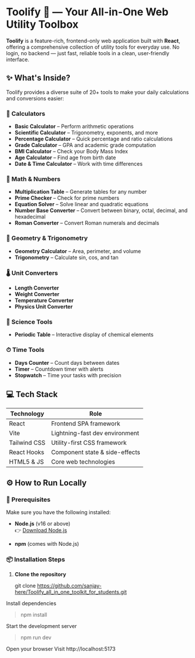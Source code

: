 # Toolify 🔧 — Your All-in-One Web Utility Toolbox

**Toolify** is a feature-rich, frontend-only web application built with **React**, offering a comprehensive collection of utility tools for everyday use. No login, no backend — just fast, reliable tools in a clean, user-friendly interface.

## ✨ What's Inside?

Toolify provides a diverse suite of 20+ tools to make your daily calculations and conversions easier:

### 🧮 Calculators
- **Basic Calculator** – Perform arithmetic operations
- **Scientific Calculator** – Trigonometry, exponents, and more
- **Percentage Calculator** – Quick percentage and ratio calculations
- **Grade Calculator** – GPA and academic grade computation
- **BMI Calculator** – Check your Body Mass Index
- **Age Calculator** – Find age from birth date
- **Date & Time Calculator** – Work with time differences

### 🔢 Math & Numbers
- **Multiplication Table** – Generate tables for any number
- **Prime Checker** – Check for prime numbers
- **Equation Solver** – Solve linear and quadratic equations
- **Number Base Converter** – Convert between binary, octal, decimal, and hexadecimal
- **Roman Converter** – Convert Roman numerals and decimals

### 📐 Geometry & Trigonometry
- **Geometry Calculator** – Area, perimeter, and volume
- **Trigonometry** – Calculate sin, cos, and tan

### 🌡️ Unit Converters
- **Length Converter**
- **Weight Converter**
- **Temperature Converter**
- **Physics Unit Converter**

### 🧪 Science Tools
- **Periodic Table** – Interactive display of chemical elements

### ⏱ Time Tools
- **Days Counter** – Count days between dates
- **Timer** – Countdown timer with alerts
- **Stopwatch** – Time your tasks with precision

## 💻 Tech Stack

| Technology     | Role                        |
|----------------|-----------------------------|
| React          | Frontend SPA framework      |
| Vite           | Lightning-fast dev environment |
| Tailwind CSS   | Utility-first CSS framework |
| React Hooks    | Component state & side-effects |
| HTML5 & JS     | Core web technologies       |


## ⚙️ How to Run Locally

### 🔧 Prerequisites

Make sure you have the following installed:

- **Node.js** (v16 or above)  
  👉 [Download Node.js](https://nodejs.org)

- **npm** (comes with Node.js)

### 📦 Installation Steps

1. **Clone the repository**

    git clone https://github.com/sanjay-here/Toolify_all_in_one_toolkit_for_students.git

Install dependencies

>npm install

Start the development server

>npm run dev

Open your browser
Visit http://localhost:5173
